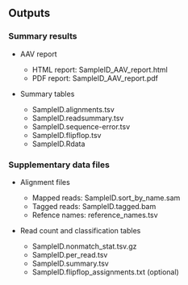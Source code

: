 ## Outputs

### Summary results

- AAV report
  - HTML report: SampleID_AAV_report.html
  - PDF report: SampleID_AAV_report.pdf

- Summary tables
  - SampleID.alignments.tsv
  - SampleID.readsummary.tsv
  - SampleID.sequence-error.tsv
  - SampleID.flipflop.tsv
  - SampleID.Rdata


### Supplementary data files

- Alignment files
  - Mapped reads: SampleID.sort_by_name.sam
  - Tagged reads: SampleID.tagged.bam
  - Refence names: reference_names.tsv

- Read count and classification tables
  - SampleID.nonmatch_stat.tsv.gz
  - SampleID.per_read.tsv
  - SampleID.summary.tsv
  - SampleID.flipflop_assignments.txt (optional)
